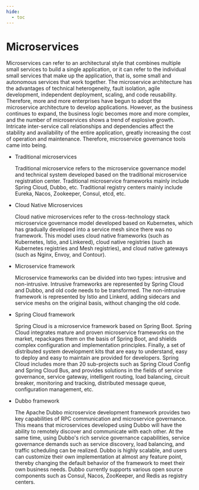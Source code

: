 ```yaml
---
hide:
  - toc
---
```


# Microservices

Microservices can refer to an architectural style that combines multiple small services to build a single application, or it can refer to the individual small services that make up the application, that is, some small and autonomous services that work together.
The microservice architecture has the advantages of technical heterogeneity, fault isolation, agile development, independent deployment, scaling, and code reusability. Therefore, more and more enterprises have begun to adopt the microservice architecture to develop applications.
However, as the business continues to expand, the business logic becomes more and more complex, and the number of microservices shows a trend of explosive growth. Intricate inter-service call relationships and dependencies affect the stability and availability of the entire application, greatly increasing the cost of operation and maintenance. Therefore, microservice governance tools came into being.

- Traditional microservices

    Traditional microservice refers to the microservice governance model and technical system developed based on the traditional microservice registration center.
    Traditional microservice frameworks mainly include Spring Cloud, Dubbo, etc. Traditional registry centers mainly include Eureka, Nacos, Zookeeper, Consul, etcd, etc.

- Cloud Native Microservices

    Cloud native microservices refer to the cross-technology stack microservice governance model developed based on Kubernetes, which has gradually developed into a service mesh since there was no framework.
    This model uses cloud native frameworks (such as Kubernetes, Istio, and Linkered), cloud native registries (such as Kubernetes registries and Mesh registries), and cloud native gateways (such as Nginx, Envoy, and Contour).

- Microservice framework

    Microservice frameworks can be divided into two types: intrusive and non-intrusive. Intrusive frameworks are represented by Spring Cloud and Dubbo, and old code needs to be transformed.
    The non-intrusive framework is represented by Istio and Linkerd, adding sidecars and service meshs on the original basis, without changing the old code.

- Spring Cloud framework

    Spring Cloud is a microservice framework based on Spring Boot.
    Spring Cloud integrates mature and proven microservice frameworks on the market, repackages them on the basis of Spring Boot, and shields complex configuration and implementation principles.
    Finally, a set of distributed system development kits that are easy to understand, easy to deploy and easy to maintain are provided for developers.
    Spring Cloud includes more than 20 sub-projects such as Spring Cloud Config and Spring Cloud Bus, and provides solutions in the fields of service governance, service gateway, intelligent routing, load balancing, circuit breaker, monitoring and tracking, distributed message queue, configuration management, etc.

- Dubbo framework

    The Apache Dubbo microservice development framework provides two key capabilities of RPC communication and microservice governance.
    This means that microservices developed using Dubbo will have the ability to remotely discover and communicate with each other.
    At the same time, using Dubbo's rich service governance capabilities, service governance demands such as service discovery, load balancing, and traffic scheduling can be realized.
    Dubbo is highly scalable, and users can customize their own implementation at almost any feature point, thereby changing the default behavior of the framework to meet their own business needs.
    Dubbo currently supports various open source components such as Consul, Nacos, ZooKeeper, and Redis as registry centers.
